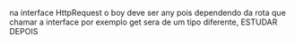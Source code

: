 na interface HttpRequest o boy deve ser any pois dependendo da rota que chamar a interface por exemplo get sera de um tipo diferente, ESTUDAR DEPOIS